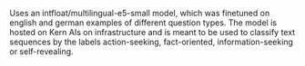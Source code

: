 Uses an intfloat/multilingual-e5-small model, which was finetuned on english and german examples of different question types. The model is hosted on Kern AIs on infrastructure and is meant to be used to classify text sequences by the labels action-seeking, fact-oriented, information-seeking or self-revealing.